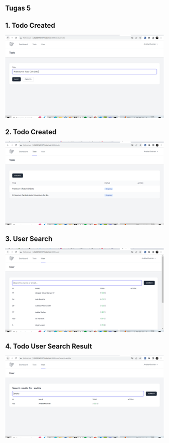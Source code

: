 ## Tugas 5

## 1. Todo Created
![Alt text](screenshot/tugas5/TodoCreate.png)

## 2. Todo Created
![Alt text](screenshot/tugas5/TodoCreated.png)

## 3. User Search
![Alt text](screenshot/tugas5/UserSearch.png)

## 4. Todo User Search Result
![Alt text](screenshot/tugas5/UserSearchResult.png)